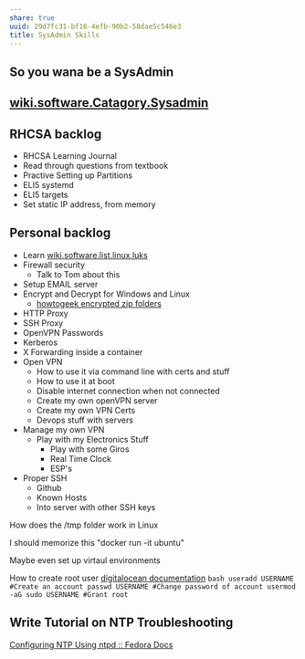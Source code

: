```yaml
---
share: true
uuid: 29d7fc31-bf16-4efb-90b2-58dae5c546e3
title: SysAdmin Skills
---
```


## So you wana be a SysAdmin

## [wiki.software.Catagory.Sysadmin](/undefined)

## RHCSA backlog

* RHCSA Learning Journal
* Read through questions from textbook
* Practive Setting up Partitions
* ELI5 systemd
* ELI5 targets
* Set static IP address, from memory

## Personal backlog

* Learn [wiki.software.list.linux.luks](/undefined)
* Firewall security
  * Talk to Tom about this
* Setup EMAIL server
* Encrypt and Decrypt for Windows and Linux
  * [howtogeek encrypted zip folders](https://www.howtogeek.com/195124/how-to-easily-encrypt-files-on-windows-linux-and-mac-os-x/)
* HTTP Proxy
* SSH Proxy
* OpenVPN Passwords
* Kerberos
* X Forwarding inside a container
* Open VPN
  * How to use it via command line with certs and stuff
  * How to use it at boot
  * Disable internet connection when not connected
  * Create my own openVPN server
  * Create my own VPN Certs
  * Devops stuff with servers
* Manage my own VPN
  * Play with my Electronics Stuff
    * Play with some Giros
    * Real Time Clock
    * ESP's
* Proper SSH
  * Github
  * Known Hosts
  * Into server with other SSH keys

How does the /tmp folder work in Linux

I should memorize this "docker run -it ubuntu"

Maybe even set up virtaul environments

How to create root user [digitalocean documentation](https://www.digitalocean.com/community/tutorials/how-to-create-a-sudo-user-on-ubuntu-quickstart) `bash useradd USERNAME #Create an account passwd USERNAME #Change password of account usermod -aG sudo USERNAME #Grant root`

## Write Tutorial on NTP Troubleshooting

[Configuring NTP Using ntpd :: Fedora Docs](https://docs.fedoraproject.org/en-US/fedora/rawhide/system-administrators-guide/servers/Configuring_NTP_Using_ntpd/)
